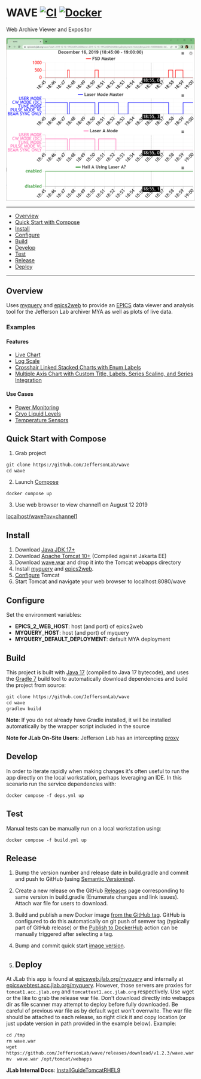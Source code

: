 # WAVE [![CI](https://github.com/JeffersonLab/wave/actions/workflows/ci.yml/badge.svg)](https://github.com/JeffersonLab/wave/actions/workflows/ci.yml) [![Docker](https://img.shields.io/docker/v/jeffersonlab/wave?sort=semver&label=DockerHub)](https://hub.docker.com/r/jeffersonlab/wave)
Web Archive Viewer and Expositor   

<p>
<a href="#"><img src="https://github.com/JeffersonLab/wave/raw/main/doc/Screenshot.png"/></a>     
</p>

---
 - [Overview](https://github.com/JeffersonLab/wave#overview)   
 - [Quick Start with Compose](https://github.com/JeffersonLab/wave#quick-start-with-compose)    
 - [Install](https://github.com/JeffersonLab/wave#install)    
 - [Configure](https://github.com/JeffersonLab/wave#configure)    
 - [Build](https://github.com/JeffersonLab/wave#build)
 - [Develop](https://github.com/JeffersonLab/wave#develop)
 - [Test](https://github.com/JeffersonLab/wave#dtest)  
 - [Release](https://github.com/JeffersonLab/wave#release)
 - [Deploy](https://github.com/JeffersonLab/wave#deploy) 
---

## Overview
Uses [myquery](https://github.com/JeffersonLab/myquery) and [epics2web](https://github.com/JeffersonLab/epics2web) to provide an [EPICS](https://en.wikipedia.org/wiki/EPICS) data viewer and analysis tool for the Jefferson Lab archiver MYA as well as plots of live data.

### Examples
#### Features
   - [Live Chart](https://epicsweb.jlab.org/wave/?start=2020-05-13+13%3A02%3A52&end=2020-05-13+13%3A07%3A52&myaDeployment=ops&myaLimit=100000&windowMinutes=5&title=&fullscreen=false&layoutMode=1&viewerMode=2&pv=IBC2C21AIMAGuV&IBC2C21AIMAGuVlabel=IBC2C21AIMAGuV&IBC2C21AIMAGuVcolor=%23a6cee3&IBC2C21AIMAGuVyAxisLabel=%C2%B5V&IBC2C21AIMAGuVyAxisMin=&IBC2C21AIMAGuVyAxisMax=&IBC2C21AIMAGuVyAxisLog&IBC2C21AIMAGuVscaler=)
   - [Log Scale](https://epicsweb.jlab.org/wave/?start=2020-03-25+01%3A00%3A00&end=2020-03-26+07%3A00%3A00&myaDeployment=history&myaLimit=100000&title=&fullscreen=true&layoutMode=1&viewerMode=1&pv=VIP1L05BLOG&VIP1L05BLOGlabel=VIP1L05BLOG&VIP1L05BLOGcolor=blue&VIP1L05BLOGyAxisLabel=+&VIP1L05BLOGyAxisMin=&VIP1L05BLOGyAxisMax=&VIP1L05BLOGyAxisLog=true&VIP1L05BLOGscaler=)
   - [Crosshair Linked Stacked Charts with Enum Labels](https://epicsweb.jlab.org/wave/?start=2019-12-16+18%3A45%3A00&end=2019-12-16+19%3A00%3A00&myaDeployment=history&myaLimit=100000&title=&fullscreen=true&layoutMode=1&viewerMode=1&pv=ISD0I011G&pv=IGL1I00BEAMODE&pv=IGL1I00HALLAMODE&pv=MMSHLALASERA&ISD0I011Glabel=FSD+Master&ISD0I011Gcolor=red&ISD0I011GyAxisLabel=&ISD0I011GyAxisMin=&ISD0I011GyAxisMax=&ISD0I011Gscaler=&IGL1I00BEAMODElabel=Laser+Mode+Master&IGL1I00BEAMODEcolor=blue&IGL1I00BEAMODEyAxisLabel=&IGL1I00BEAMODEyAxisMin=&IGL1I00BEAMODEyAxisMax=&IGL1I00BEAMODEscaler=&IGL1I00HALLAMODElabel=Laser+A+Mode&IGL1I00HALLAMODEcolor=hotpink&IGL1I00HALLAMODEyAxisLabel=&IGL1I00HALLAMODEyAxisMin=&IGL1I00HALLAMODEyAxisMax=&IGL1I00HALLAMODEscaler=&MMSHLALASERAlabel=Hall+A+Using+Laser+A%3F&MMSHLALASERAcolor=green&MMSHLALASERAyAxisLabel=&MMSHLALASERAyAxisMin=&MMSHLALASERAyAxisMax=&MMSHLALASERAscaler=&MMSHLALASERByAxisLabel=&MMSHLALASERByAxisMin=&MMSHLALASERByAxisMax=&MMSHLALASERBscaler=&MMSHLALASERCyAxisLabel=&MMSHLALASERCyAxisMin=&MMSHLALASERCyAxisMax=&MMSHLALASERCscaler=&MMSHLALASERDyAxisLabel=&MMSHLALASERDyAxisMin=&MMSHLALASERDyAxisMax=&MMSHLALASERDscaler=&ISD0I011GyAxisLog=&IGL1I00BEAMODEyAxisLog=&IGL1I00HALLAMODEyAxisLog=&MMSHLALASERAyAxisLog=)
   - [Multiple Axis Chart with Custom Title, Labels, Series Scaling, and Series Integration](https://epicsweb.jlab.org/wave/?start=2019-08-12+00%3A00%3A00&end=2019-08-13+00%3A00%3A00&myaDeployment=history&myaLimit=100000&layoutMode=3&viewerMode=1&pv=IGL1I00POTcurrent&pv=accumulate%28IGL1I00POTcurrent%29&title=Gun&fullscreen=false&IBC1H04CRCUR2yAxisLabel=uA&IBC0R08CRCUR1yAxisLabel=uA&IBC2C24CRCUR3yAxisLabel=uA&IBC3H00CRCUR4yAxisLabel=uA&IBCAD00CRCUR6yAxisLabel=uA&IGL1I00POTcurrentlabel=Current&IGL1I00POTcurrentcolor=red&IGL1I00POTcurrentyAxisLabel=microAmps&IGL1I00POTcurrentyAxisMin=&IGL1I00POTcurrentyAxisMax=&IGL1I00POTcurrentscaler=&IBC0R08CRCUR1yAxisMin=&IBC0R08CRCUR1yAxisMax=&IBC0R08CRCUR1scaler=&IBC1H04CRCUR2yAxisMin=&IBC1H04CRCUR2yAxisMax=&IBC1H04CRCUR2scaler=&IBC2C24CRCUR3yAxisMin=&IBC2C24CRCUR3yAxisMax=&IBC2C24CRCUR3scaler=&IBC3H00CRCUR4yAxisMin=&IBC3H00CRCUR4yAxisMax=&IBC3H00CRCUR4scaler=&IBCAD00CRCUR6yAxisMin=&IBCAD00CRCUR6yAxisMax=&IBCAD00CRCUR6scaler=&accumulate%28IGL1I00POTcurrent%29label=Charge&accumulate%28IGL1I00POTcurrent%29color=blue&accumulate%28IGL1I00POTcurrent%29yAxisLabel=Coulombs&accumulate%28IGL1I00POTcurrent%29yAxisMin=&accumulate%28IGL1I00POTcurrent%29yAxisMax=&accumulate%28IGL1I00POTcurrent%29scaler=0.001&IGL1I00POTcurrentyAxisLog&accumulate%28IGL1I00POTcurrent%29yAxisLog=&windowMinutes=30)
#### Use Cases
   - [Power Monitoring](https://epicsweb.jlab.org/wave/?start=2020-03-25+00%3A00%3A00&end=2020-03-27+00%3A00%3A00&myaDeployment=history&myaLimit=100000&title=&fullscreen=true&layoutMode=2&viewerMode=1&pv=40MVA%3AtotkW&pv=33MVA%3AtotkW&40MVA%3AtotkWlabel=40MVA&40MVA%3AtotkWcolor=%23a6cee3&40MVA%3AtotkWyAxisLabel=Megawatts&40MVA%3AtotkWyAxisMin=&40MVA%3AtotkWyAxisMax=&40MVA%3AtotkWyAxisLog&40MVA%3AtotkWscaler=0.001&33MVA%3AtotkWlabel=33MVA&33MVA%3AtotkWcolor=%231f78b4&33MVA%3AtotkWyAxisLabel=&33MVA%3AtotkWyAxisMin=&33MVA%3AtotkWyAxisMax=&33MVA%3AtotkWyAxisLog&33MVA%3AtotkWscaler=0.001)
   - [Cryo Liquid Levels](https://epicsweb.jlab.org/wave/?start=2020-03-25+00%3A00%3A00&end=2020-03-27+00%3A00%3A00&myaDeployment=history&myaLimit=100000&title=Liquid+Levels&fullscreen=true&layoutMode=2&viewerMode=1&pv=CLL2L0450&pv=CLL2L0950&CLL2L0450label=2L04&CLL2L0450color=%23a6cee3&CLL2L0450yAxisLabel=+&CLL2L0450yAxisMin=&CLL2L0450yAxisMax=&CLL2L0450yAxisLog&CLL2L0450scaler=&CLL2L0950label=2L09&CLL2L0950color=%231f78b4&CLL2L0950yAxisLabel=&CLL2L0950yAxisMin=&CLL2L0950yAxisMax=&CLL2L0950yAxisLog&CLL2L0950scaler=)
   - [Temperature Sensors](https://epicsweb.jlab.org/wave/?start=2020-05-21+11%3A16%3A10&end=2020-05-21+11%3A21%3A10&myaDeployment=ops&myaLimit=100000&windowMinutes=30&title=&fullscreen=true&layoutMode=2&viewerMode=2&pv=tempSensorA&pv=tempSensorB&pv=tempSensorC&tempSensorAlabel=Sensor+A&tempSensorAcolor=red&tempSensorAyAxisLabel=%C2%B0F&tempSensorAyAxisMin=&tempSensorAyAxisMax=&tempSensorAyAxisLog&tempSensorAscaler=&tempSensorBlabel=Sensor+B&tempSensorBcolor=blue&tempSensorByAxisLabel=&tempSensorByAxisMin=&tempSensorByAxisMax=&tempSensorByAxisLog&tempSensorBscaler=&tempSensorClabel=Sensor+C&tempSensorCcolor=green&tempSensorCyAxisLabel=&tempSensorCyAxisMin=&tempSensorCyAxisMax=&tempSensorCyAxisLog&tempSensorCscaler=)
   
## Quick Start with Compose 
1. Grab project
```
git clone https://github.com/JeffersonLab/wave
cd wave
```
2. Launch [Compose](https://github.com/docker/compose)
```
docker compose up
```
3. Use web browser to view channel1 on August 12 2019

[localhost/wave?pv=channel1](http://localhost:8080/wave/?start=2019-08-12+00%3A00%3A00&end=2019-08-13+00%3A00%3A00&myaDeployment=docker&myaLimit=100000&windowMinutes=30&title=&fullscreen=false&layoutMode=1&viewerMode=1&pv=channel1)

## Install
 1. Download [Java JDK 17+](https://adoptium.net/)
 2. Download [Apache Tomcat 10+](http://tomcat.apache.org/) (Compiled against Jakarta EE)
 4. Download [wave.war](https://github.com/JeffersonLab/wave/releases) and drop it into the Tomcat webapps directory
 5. Install [myquery](https://github.com/JeffersonLab/myquery) and [epics2web](https://github.com/JeffersonLab/epics2web).
 5. [Configure](https://github.com/JeffersonLab/wave#configure) Tomcat
 6. Start Tomcat and navigate your web browser to localhost:8080/wave
 
 ## Configure
 Set the environment variables:
 - __EPICS_2_WEB_HOST__: host (and port) of epics2web
 - __MYQUERY_HOST__: host (and port) of myquery
 - __MYQUERY_DEFAULT_DEPLOYMENT__: default MYA deployment
  
 ## Build
This project is built with [Java 17](https://adoptium.net/) (compiled to Java 17 bytecode), and uses the [Gradle 7](https://gradle.org/) build tool to automatically download dependencies and build the project from source:

```
git clone https://github.com/JeffersonLab/wave
cd wave
gradlew build
```
**Note**: If you do not already have Gradle installed, it will be installed automatically by the wrapper script included in the source

**Note for JLab On-Site Users**: Jefferson Lab has an intercepting [proxy](https://gist.github.com/slominskir/92c25a033db93a90184a5994e71d0b78)

## Develop
In order to iterate rapidly when making changes it's often useful to run the app directly on the local workstation, perhaps leveraging an IDE. In this scenario run the service dependencies with:
```
docker compose -f deps.yml up
```

## Test
Manual tests can be manually run on a local workstation using:
```
docker compose -f build.yml up
```

## Release
1. Bump the version number and release date in build.gradle and commit and push to GitHub (using [Semantic Versioning](https://semver.org/)).   
2. Create a new release on the GitHub [Releases](https://github.com/JeffersonLab/wave/releases) page corresponding to same version in build.gradle (Enumerate changes and link issues).  Attach war file for users to download.
3. Build and publish a new Docker image [from the GitHub tag](https://gist.github.com/slominskir/a7da801e8259f5974c978f9c3091d52c#8-build-an-image-based-of-github-tag).  GitHub is configured to do this automatically on git push of semver tag (typically part of GitHub release) or the [Publish to DockerHub](https://github.com/JeffersonLab/wave/actions/workflows/docker-publish.yml) action can be manually triggered after selecting a tag.
4. Bump and commit quick start [image version](https://github.com/JeffersonLab/wave/blob/main/docker-compose.override.yml).

5. ## Deploy
At JLab this app is found at [epicsweb.jlab.org/myquery](https://epicsweb.jlab.org/wave/) and internally at [epicswebtest.acc.jlab.org/myquery](https://epicswebtest.acc.jlab.org/wave/).  However, those servers are proxies for `tomcat1.acc.jlab.org` and `tomcattest1.acc.jlab.org` respectively.   Use wget or the like to grab the release war file.  Don't download directly into webapps dir as file scanner may attempt to deploy before fully downloaded.  Be careful of previous war file as by default wget won't overrwite.  The war file should be attached to each release, so right click it and copy location (or just update version in path provided in the example below).  Example:

```
cd /tmp
rm wave.war
wget https://github.com/JeffersonLab/wave/releases/download/v1.2.3/wave.war
mv  wave.war /opt/tomcat/webapps
```

**JLab Internal Docs**:  [InstallGuideTomcatRHEL9](https://accwiki.acc.jlab.org/do/view/SysAdmin/InstallGuideTomcatRHEL9)
